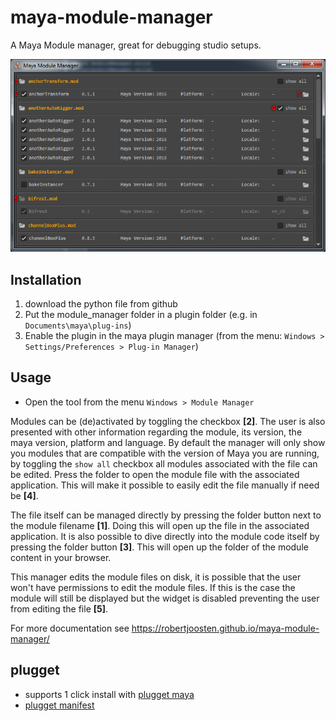 # maya-module-manager
A Maya Module manager, great for debugging studio setups.


<img src="https://github.com/hannesdelbeke/maya-module-manager/blob/docs/docs/_images/module-manager-example.png?raw=true"></p>

## Installation
1. download the python file from github
2. Put the module_manager folder in a plugin folder (e.g. in `Documents\maya\plug-ins`)
3. Enable the plugin in the maya plugin manager (from the menu: `Windows > Settings/Preferences > Plug-in Manager`)

## Usage
- Open the tool from the menu `Windows > Module Manager`

Modules can be (de)activated by toggling the checkbox **[2]**. The user is also presented with other information regarding the module, its version, the maya version, platform and language. By default the manager will only show you modules that are compatible with the version of Maya you are running, by toggling the `show all` checkbox all modules associated with the file can be edited. Press the folder to open the module file with the associated application. This will make it possible to easily edit the file manually if need be **[4]**.

The file itself can be managed directly by pressing the folder button next to the module filename **[1]**. Doing this will open up the file in the associated application. It is also possible to dive directly into the module code itself by pressing the folder button **[3]**. This will open up the folder of the module content in your browser.

This manager edits the module files on disk, it is possible that the user won't have permissions to edit the module files. If this is the case the module will still be displayed but the widget is disabled preventing the user from editing the file **[5]**.

For more documentation see https://robertjoosten.github.io/maya-module-manager/

## plugget
- supports 1 click install with [plugget maya](https://github.com/plugget/plugget-qt-maya-plugin)
- [plugget manifest](https://github.com/plugget/plugget-pkgs/tree/main/maya/module-manager)
